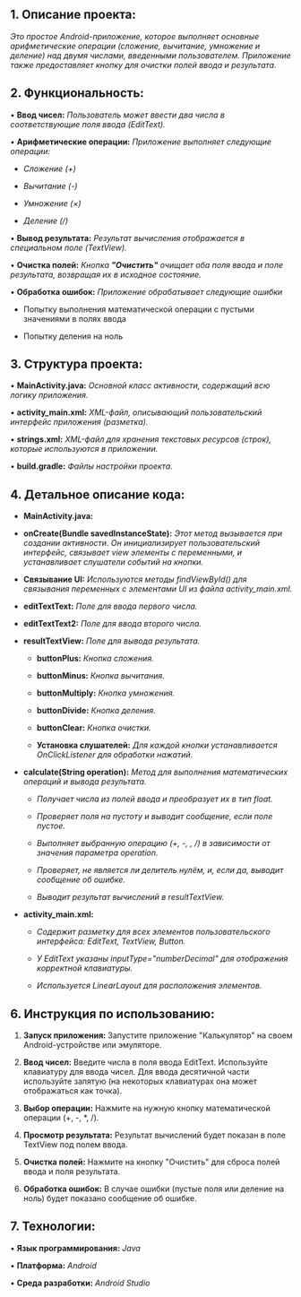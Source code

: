 ## 1. Описание проекта:

  *Это простое Android-приложение, которое выполняет основные арифметические операции (сложение, вычитание, умножение и деление) над двумя числами, введенными пользователем. Приложение также предоставляет кнопку для очистки полей ввода и результата.*

## 2. Функциональность:

  •  **Ввод чисел:** *Пользователь может ввести два числа в соответствующие поля ввода (EditText).*

  •  **Арифметические операции:** *Приложение выполняет следующие операции:*
  
   *  *Сложение (+)*
     
   *  *Вычитание (-)*
     
   *  *Умножение (×)*
     
   *  *Деление (/)*

  •  **Вывод результата:** *Результат вычисления отображается в специальном поле (TextView).*

  
  •  **Очистка полей:** *Кнопка ***"Очистить"*** очищает оба поля ввода и поле результата, возвращая их в исходное состояние.*


  • **Обработка ошибок:** *Приложение обрабатывает следующие ошибки*

  
   *  Попытку выполнения математической операции с пустыми значениями в полях ввода

  
   *  Попытку деления на ноль




## 3. Структура проекта:

  •  **MainActivity.java:** *Основной класс активности, содержащий всю логику приложения.*

  
  •  **activity_main.xml:** *XML-файл, описывающий пользовательский интерфейс приложения (разметка).*

  
  •  **strings.xml:** *XML-файл для хранения текстовых ресурсов (строк), которые используются в приложении.*

  
  • **build.gradle:** *Файлы настройки проекта.*

  

## 4. Детальное описание кода:

   * **MainActivity.java:**

  
   *  **onCreate(Bundle savedInstanceState):** *Этот метод вызывается при создании активности. Он инициализирует пользовательский интерфейс, связывает view элементы с переменными, и устанавливает слушатели событий на кнопки.*

     
   *  **Связывание UI:** *Используются методы findViewById() для связывания переменных с элементами UI из файла activity_main.xml.*

     
   *  **editTextText:** *Поле для ввода первого числа.*

     
   * **editTextText2:** *Поле для ввода второго числа.*

    
 *  **resultTextView:** *Поле для вывода результата.*
    
       
    *  **buttonPlus:** *Кнопка сложения.*
       
    *  **buttonMinus:** *Кнопка вычитания.*
       
    *   **buttonMultiply:** *Кнопка умножения.*

    *   **buttonDivide:** *Кнопка деления.*
  
    *  **buttonClear:** *Кнопка очистки.*
  
       
    * **Установка слушателей:** *Для каждой кнопки устанавливается OnClickListener для обработки нажатий.*
  
   
*  **calculate(String operation):** *Метод для выполнения математических операций и вывода результата.*
  
      
     *  *Получает числа из полей ввода и преобразует их в тип float.*
  
       
     *  *Проверяет поля на пустоту и выводит сообщение, если поле пустое.*
  
       
     *  *Выполняет выбранную операцию (+, -, , /) в зависимости от значения параметра operation.*


     *  *Проверяет, не является ли делитель нулём, и, если да, выводит сообщение об ошибке.*
  
       
     *  *Выводит результат вычислений в resultTextView.*

  *  **activity_main.xml:**
  
     *  *Содержит разметку для всех элементов пользовательского интерфейса: EditText, TextView, Button.*
  
     *  *У EditText указаны inputType="numberDecimal" для отображения корректной клавиатуры.*
  
     *  *Используется LinearLayout для расположения элементов.*

## 6. Инструкция по использованию:

  1. **Запуск приложения:** Запустите приложение "Калькулятор" на своем Android-устройстве или эмуляторе.

  2. **Ввод чисел:** Введите числа в поля ввода EditText. Используйте клавиатуру для ввода чисел. Для ввода десятичной части используйте запятую (на некоторых клавиатурах она может отображаться как точка).

  3. **Выбор операции:** Нажмите на нужную кнопку математической операции (+, -, *, /).

  4. **Просмотр результата:** Результат вычислений будет показан в поле TextView под полем ввода.

  5. **Очистка полей:** Нажмите на кнопку "Очистить" для сброса полей ввода и поля результата.

  6. **Обработка ошибок:** В случае ошибки (пустые поля или деление на ноль) будет показано сообщение об ошибке.

## 7. Технологии:

  •  **Язык программирования:** *Java*

  
  •  **Платформа:** *Android*

  
  •  **Среда разработки:** *Android Studio*
